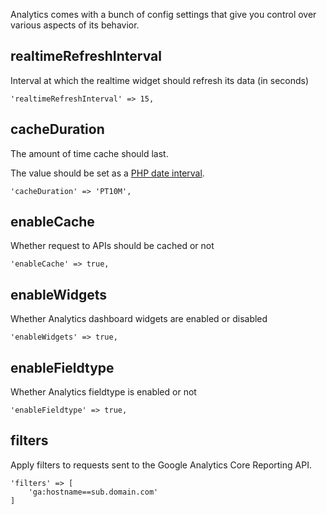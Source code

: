 Analytics comes with a bunch of config settings that give you control over various aspects of its behavior.

## realtimeRefreshInterval

Interval at which the realtime widget should refresh its data (in seconds)

    'realtimeRefreshInterval' => 15,

## cacheDuration

The amount of time cache should last.

The value should be set as a [PHP date interval](http://www.php.net/manual/en/dateinterval.construct.php).

    'cacheDuration' => 'PT10M',

## enableCache

Whether request to APIs should be cached or not

    'enableCache' => true,

## enableWidgets

Whether Analytics dashboard widgets are enabled or disabled

    'enableWidgets' => true,

## enableFieldtype

Whether Analytics fieldtype is enabled or not

    'enableFieldtype' => true,

## filters

Apply filters to requests sent to the Google Analytics Core Reporting API.

	'filters' => [
		'ga:hostname==sub.domain.com'
	]